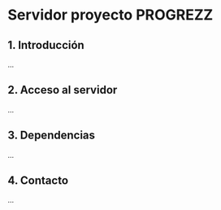 # Servidor proyecto PROGREZZ #
## 1. Introducción ##
...

## 2. Acceso al servidor ##
...

## 3. Dependencias ##
...

## 4. Contacto ##
...
